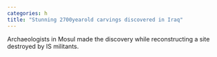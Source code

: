 ```yaml
---
categories: h
title: "Stunning 2700yearold carvings discovered in Iraq"
---
```

Archaeologists in Mosul made the discovery while reconstructing a site destroyed by IS militants.